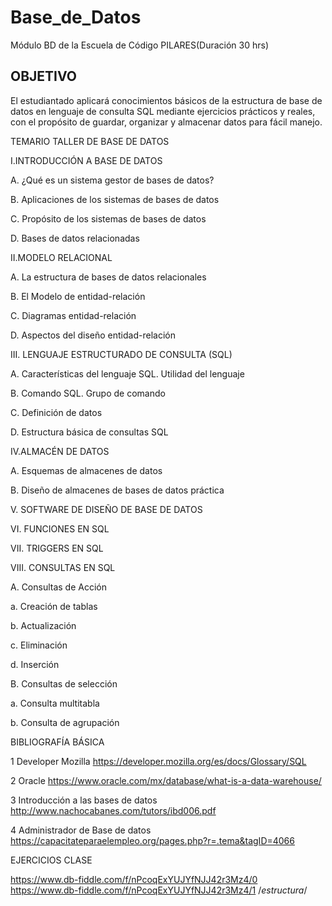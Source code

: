 # Base_de_Datos
Módulo BD  de la Escuela de Código PILARES(Duración 30 hrs)

## OBJETIVO
El estudiantado aplicará conocimientos básicos de la estructura de base de datos
en lenguaje de consulta SQL mediante ejercicios prácticos y reales, con el propósito de guardar,
organizar y almacenar datos para fácil manejo.

TEMARIO TALLER DE BASE DE DATOS

I.INTRODUCCIÓN A BASE DE DATOS

  A. ¿Qué es un sistema gestor de bases de datos?
  
  B. Aplicaciones de los sistemas de bases de datos
  
  C. Propósito de los sistemas de bases de datos
  
  D. Bases de datos relacionadas
  
II.MODELO RELACIONAL

  A. La estructura de bases de datos relacionales
  
  B. El Modelo de entidad-relación
  
  C. Diagramas entidad-relación
  
  D. Aspectos del diseño entidad-relación
  
III. LENGUAJE ESTRUCTURADO DE CONSULTA (SQL)

  A. Características del lenguaje SQL. Utilidad del lenguaje
  
  B. Comando SQL. Grupo de comando
  
  C. Definición de datos
  
  D. Estructura básica de consultas SQL
  
IV.ALMACÉN DE DATOS

  A. Esquemas de almacenes de datos
  
  B. Diseño de almacenes de bases de datos práctica
  
  V. SOFTWARE DE DISEÑO DE BASE DE DATOS
  
VI. FUNCIONES EN SQL

VII. TRIGGERS EN SQL

VIII. CONSULTAS EN SQL

  A. Consultas de Acción
  
   a. Creación de tablas
    
   b. Actualización
    
   c. Eliminación
    
   d. Inserción
    
  B. Consultas de selección
      
   a. Consulta multitabla
    
   b. Consulta de agrupación
   
   
   BIBLIOGRAFÍA BÁSICA

1 Developer Mozilla https://developer.mozilla.org/es/docs/Glossary/SQL

2 Oracle https://www.oracle.com/mx/database/what-is-a-data-warehouse/

3 Introducción a las bases de datos http://www.nachocabanes.com/tutors/ibd006.pdf

4 Administrador de Base de datos https://capacitateparaelempleo.org/pages.php?r=.tema&tagID=4066

EJERCICIOS CLASE

https://www.db-fiddle.com/f/nPcoqExYUJYfNJJ42r3Mz4/0
https://www.db-fiddle.com/f/nPcoqExYUJYfNJJ42r3Mz4/1 /*estructura*/

